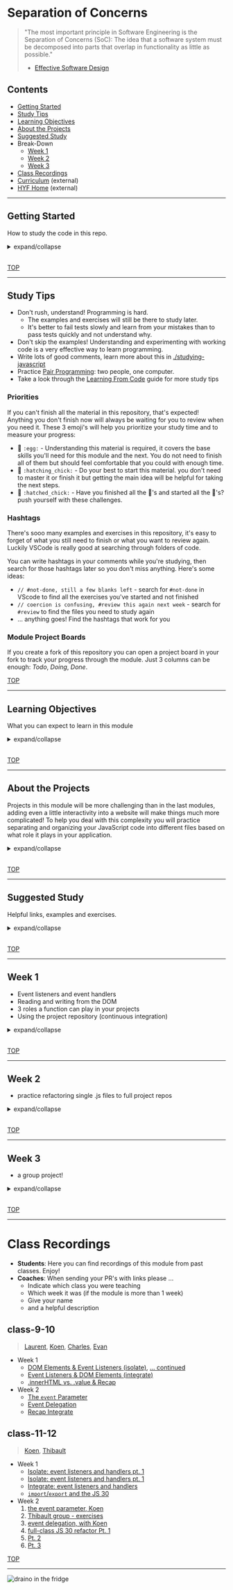 # Separation of Concerns

> "The most important principle in Software Engineering is the Separation of Concerns (SoC):
> The idea that a software system must be decomposed into parts that overlap in functionality as little as possible."
>
> - [Effective Software Design](https://effectivesoftwaredesign.com/2012/02/05/separation-of-concerns/)

## Contents

- [Getting Started](#getting-started)
- [Study Tips](#study-tips)
- [Learning Objectives](#learning-objectives)
- [About the Projects](#about-the-projects)
- [Suggested Study](#suggested-study)
- Break-Down
  - [Week 1](#week-1)
  - [Week 2](#week-2)
  - [Week 3](#week-3)
- [Class Recordings](#class-recordings.md)
- [Curriculum](https://home.hackyourfuture.be/curriculum) (external)
- [HYF Home](https://home.hackyourfuture.be/) (external)

---

## Getting Started

How to study the code in this repo.

<details>
<summary>expand/collapse</summary>
<br>

> You will need [NPM](https://docs.npmjs.com/downloading-and-installing-node-js-and-npm) and [nvm](https://github.com/nvm-sh/nvm#installing-and-updating) on your computer to study this material
>
> Using a browser with good DevTools will make your life easier: [Chromium](http://www.chromium.org/getting-involved/download-chromium), [FireFox](https://www.mozilla.org/en-US/firefox/new/), [Edge](https://www.microsoft.com/edge), [Chrome](https://www.google.com/chrome/)

1. Install o update the `study-lenses` package globally
   - `$ npm install -g study-lenses` (if you do not have it installed)
   - `$ npm update -g study-lenses` (if you already have it installed)
   - Didn't work? you may need to try:
     - (mac) `$ sudo npm install -g study-lenses`
   - having trouble updating?
     - try this: `$ npm uninstall -g study-lenses && npm install -g study-lenses`
2. Fork and clone this repository:
   1. fork the HackYourFuture repository to your personal account
      - `git@github.com:HackYourFutureBelgium/separation-of-concerns.git`
   2. clone your fork to your computer
   3. when there are updates to the module:
      1. update your fork with a PR
      2. pull the changes from your fork to your computer
3. Navigate to the module repository in terminal
   - `$ cd separation-of-concerns`
4. Run the `study` command from your CLI
   - `$ study`
5. The material will open in your default browser, you're good to go!
   - you can read the `study-lenses` user guide from your browser by navigating to `localhost:xxxx?--help`

> If you use windows and get this error:
>
> - `... /study.ps1 cannot be loaded because running scripts ...`
>
> follow the instructions in [this StackOverflow answer](https://stackoverflow.com/a/63424744), that should take care of it ; )

</details>
<br>

[TOP](#separation-of-concerns)

---

## Study Tips

- Don't rush, understand! Programming is hard.
  - The examples and exercises will still be there to study later.
  - It's better to fail tests slowly and learn from your mistakes than to pass tests quickly and not understand why.
- Don't skip the examples! Understanding and experimenting with working code is a very effective way to learn programming.
- Write lots of good comments, learn more about this in [./studying-javascript](./studying-javascript)
- Practice [Pair Programming](https://study.hackyourfuture.be/collaborating/pair-programming): two people, one computer.
- Take a look through the [Learning From Code](https://study.hackyourfuture.be/learning/learning-from-code) guide for more study tips

### Priorities

If you can't finish all the material in this repository, that's expected! Anything you don't finish now will always be waiting for you to review when you need it. These 3 emoji's will help you prioritize your study time and to measure your progress:

- 🥚 `:egg:` - Understanding this material is required, it covers the base skills you'll need for this module and the next. You do not need to finish all of them but should feel comfortable that you could with enough time.
- 🐣 `:hatching_chick:` - Do your best to start this material. you don't need to master it or finish it but getting the main idea will be helpful for taking the next steps.
- 🐥 `:hatched_chick:` - Have you finished all the 🥚's and started all the 🐣's? push yourself with these challenges.

### Hashtags

There's sooo many examples and exercises in this repository, it's easy to forget of what you still need to finish or what you want to review again. Luckily VSCode is really good at searching through folders of code.

You can write hashtags in your comments while you're studying, then search for those hashtags later so you don't miss anything. Here's some ideas:

- `// #not-done, still a few blanks left` - search for `#not-done` in VScode to find all the exercises you've started and not finished
- `// coercion is confusing, #review this again next week` - search for `#review` to find the files you need to study again
- ... anything goes! Find the hashtags that work for you

### Module Project Boards

If you create a fork of this repository you can open a project board in your fork to track your progress through the module. Just 3 columns can be enough: _Todo_, _Doing_, _Done_.

[TOP](#separation-of-concerns)

---

## Learning Objectives

What you can expect to learn in this module

<details>
<summary>expand/collapse</summary>

### Isolating JavaScript

- Creating DOM elements
- Reading & writing from DOM element properties
  - `.innerHTML`
  - `.value`
  - `.style`
  - ...
- Attaching event listeners to DOM objects
- Writing _event handlers_
  - Using `Event` objects as parameters
  - Structuring user interactions in handler functions
- Using template strings to create HTML strings

### Integrating JavaScript

- Document Life-Cycle
  - `<head>`: Scripts & styles are loaded top to bottom, before the `<body>`
  - `<body>`: Everything is executed/loaded top to bottom
  - so what? Any DOM script should be written/loaded _below_ the element it interacts with
- JS & the DOM
  - Adding event listeners to the DOM by `id`
  - Reading & Writing values from DOM elements
  - Using HTML strings and `.innerHTML` to update the DOM
  - Using template literal strings to render HTML
  - The beginnings of DOM manipulation
- Handling events:
  - Reading user data from events
  - Implementing user stories with this data
- Organizing your code based on it's _role_ in your program
  1. _DOM_: define the structure of your user interface
  2. _Styles_: define the display of your user interface
  3. _Event Listeners_: define _how_ users will interact with your program
  4. _Handlers_: define _what_ happens when a user interacts with your program
  5. _Logic_: define & test how user data is transformed
- Incremental Development 2.0:
  - Develop your projects one user-story at a time ...
  - AND develop your user stories one step at a time!
  - Carefully complete & test one piece of code before writing the next

</details>
<br>

[TOP](#separation-of-concerns)

---

## About the Projects

Projects in this module will be more challenging than in the last modules, adding even a little interactivity into a website will make things much more complicated! To help you deal with this complexity you will practice separating and organizing your JavaScript code into different files based on what role it plays in your application.

<details>
<summary>expand/collapse</summary>

### Interactive UI

You will learn how to create interactive User Interfaces by reading and writing from the DOM:

- Users will pass input to your programs directly from the UI (no more `prompt`)
- Users will see results displayed directly in the UI (no more `alert`)

Projects in this module will not include full DOM manipulation, you'll learn that in the next module. This module's projects will be limited to reading/writing `.innerHTML` & `.value`.

### Decoupled Code

In this module you will learn how to completely separate your JavaScript from your user interface. You will be using `.getElementById` and `.addEventListener` instead of the `onclick` attribute.

When using `onclick`, you need to write some JavaScript in your HTML - this is not a good practice because your UI and JavaScript are too interdependent. Using HTML `id`s and JavaScript _event listeners_ you can **decouple** your User Interface from the program logic.

### DOM Event Listeners

Web development is fundamentally _event driven_, this means things don't happen until a something else happens. In your previous projects the `prompt` didn't appear until the user clicked a button and a prompt appeared. You've probably noticed by now that this is a limiting way to write your programs. It's hard to gather interesting data from a user, and impossible to display it in a nice way.

You will learn how to use _DOM events_ to interact with users and to read more interesting data than just a few words or numbers. Things like mouse movements, the colors on a screen, and much more.

### Separating your Concerns

A working project is not enough! For projects in this module we will expect you to turn in code that is well organized in different files based on it's role. The first week's project will come with some starter-code to help you get used to the folder structure we expect. The `using-user-input` exercises will also act as a guide & practice for building well-structured projects.

### Development Strategy

Just like in the previous module, you will be expected to explain your development strategy in a separate file called `development-strategy.md`. Projects involving JavaScript are naturally more complicated than projects with only HTML and CSS, for this reason you will need to have more types of task (`type: _`) in your `development-strategy`.

### Git Branching

In this module’s project you have many more files and folders, and you’re learning how to break a single feature into more smaller pieces. To implement a single user story you will need HTML, CSS, data, event listener(s), handler(s) and possibly a logic function or a procedure. All of these smaller tasks are pull together into one user story.

So a PR for one user story may have changes in many folders and files. At first this will feel like more work than necessary, but after a while you will start to see how this way of working makes larger projects easier to understand.

Good luck!

</details>
<br>

[TOP](#separation-of-concerns)

---

## Suggested Study

Helpful links, examples and exercises.

<details>
<summary>expand/collapse</summary>
<br>

### In this Repo

- examples
  - 🥚 [/function-roles](./function-roles): learn the different ways you can use functions in your programs, not all functions play the same role
  - 🥚 [/stepped](./stepped): study HTML/CSS/JS projects built up step-by-step (only examples)
  - 🥚 [/separated](./separated): study HTML/CSS/JS projects that have been separated by concern (only examples)
  - 🥚 [/es5-vs-es6](./es5-vs-es6): explore the differences between projects using ES5 and ES6 in the debugger (only examples)
- exercises
  - 🥚 [/isolate](./isolate): focus on the DOM and events, isolating JavaScript in the debugger
  - 🐣 [/integrate](./integrate): learn how to integrate JS into user interfaces built with HTML and CSS
  - 🐣 [/break-these](./break-these): "learn by breaking" - it's a thing. This folder has finished code from some great online tutorials, follow the tutorial then explore their code in your debugger.

### The DOM

- [javascript.info/document](https://javascript.info/document)
- [super highly recommended DOM tutorial](https://dom-tutorials.appspot.com/static/index.html)
- [inspecting-the-dom](https://hackyourfuturebelgium.github.io/inspecting-the-dom/)
- [Zac Gordon](https://www.youtube.com/watch?v=l-0nPnSvbX8&list=PLruo2gSoqlej-QjRW25c97socsRiAUVuf&index=8)
- [Traversy](https://www.youtube.com/watch?v=0ik6X4DJKCc)
- [study.hackyourfuture.be](https://study.hackyourfuture.be/javascript/dom-manipulation)
- [Browser rendering behind the scenes](https://blog.logrocket.com/how-browser-rendering-works-behind-the-scenes-6782b0e8fb10/)
- also this: [Generating HTML with Template Literals](https://wesbos.com/template-strings-html)

### Events

- [what are events?](https://www.youtube.com/watch?v=gx0oAgvXyE4) (mmtuts)
- [domevents.dev](https://domevents.dev)
- [`onclick` vs. `.addEventListener('click', handler)`](https://www.youtube.com/watch?v=7UstS0hsHgI)
- [javascript.info/events](https://javascript.info/events)
- [javascript.inf/event-details](https://javascript.info/event-details)
- [MDN Building Blocks](https://developer.mozilla.org/en-US/docs/Learn/JavaScript/Building_blocks/Events)
- [Event Delegation (mosh)](https://programmingwithmosh.com/javascript/javascript-event-bubbling-and-event-delegation/)
- [Bubble & Capture (dev.to)](https://dev.to/shimphillip/handing-javascript-events-efficiently-with-bubble-and-capture-4ha5)
- [Monitoring Events in Chrome](https://developers.google.com/web/updates/2015/05/quickly-monitor-events-from-the-console-panel)
- [Bubbling, capturing, once and propagation](https://www.youtube.com/watch?v=F1anRyL37lE)
- [Learn Form Validation](https://github.com/oliverjam/learn-form-validation)

### `import`/`export`

- [javascript.info](https://javascript.info/modules-intro)
- [Web Dev Simplified](https://www.youtube.com/watch?v=cRHQNNcYf6s)
- [MDN](https://developer.mozilla.org/en-US/docs/Web/JavaScript/Guide/Modules)
- [JavaScript Tutorial](https://www.javascripttutorial.net/es6/es6-modules/)

### Separation of Concerns

- [Jon Bellah](https://jonbellah.com/articles/separation-of-concerns/)
- [stackexchange](https://softwareengineering.stackexchange.com/questions/32581/how-do-you-explain-separation-of-concerns-to-others)
- [Machine Words](https://medium.com/machine-words/separation-of-concerns-1d735b703a60)
- [Colocation](https://kentcdodds.com/blog/colocation)
- [FunFunRant](https://www.youtube.com/watch?v=0ZNIQOO2sfA) (you're headed in this direction)

### Fun projects on YouTube

- [Code Explained](https://www.youtube.com/channel/UC8n8ftV94ZU_DJLOLtrpORA)
- Dev Ed: [todo list](https://www.youtube.com/watch?v=Ttf3CEsEwMQ), [rock paper scissors](https://www.youtube.com/watch?v=qWPtKtYEsN4&list=PLDyQo7g0_nsX8_gZAB8KD1lL4j4halQBJ&index=10)

### JavaScript 30

- [javascript30.com](https://javascript30.com/)
- [YouTube Playlist](https://www.youtube.com/playlist?list=PLu8EoSxDXHP6CGK4YVJhL_VWetA865GOH)
- [wesbos/JavaScript30](https://github.com/wesbos/JavaScript30)
- [Study Guide](https://github.com/HackYourFutureBelgium/javascript-30)
- [Group Project Starter Repo](https://github.com/HackYourFutureBelgium/javascript-30-starter)
- Looking for more like this?
  - [fun-javascript-projects.com](https://github.com/chrisdixon161/fun-javascript-projects.com) - stepped projects, :+1:
  - [bradtraversy/vanillawebprojects](https://github.com/bradtraversy/vanillawebprojects)
  - [aman-maharshi/vanilla-js](https://github.com/aman-maharshi/vanilla-js)
  - [MMTuts Calculator](https://www.youtube.com/watch?v=qQEYAOPWDzk) - youtube tutorial

### Some older exercises, take it or leave it

- [hyfbe/dom-manipulation](https://github.com/HackYourFutureBelgium/dom-manipulation)
- [hyfbe/listeners-and-handlers](https://github.com/HackYourFutureBelgium/listeners-and-handlers)
- [hyfbe/handler-refactors](https://github.com/HackYourFutureBelgium/handler-refactors)
- [hyfbe/using-user-events](https://github.com/HackYourFutureBelgium/using-user-events)

</details>
<br>

[TOP](#separation-of-concerns)

---

## Week 1

- Event listeners and event handlers
- Reading and writing from the DOM
- 3 roles a function can play in your projects
- Using the project repository (continuous integration)

<details>
<summary>expand/collapse</summary>

### Before Class

- [/function-roles](./function-roles): Look through the README

### During Class

#### Before Break

- [/function-roles](./function-roles)
  - handlers
  - procedures
  - logic
- `word-list` code-review checklist

#### After Break

- [/es5-vs-es6](./es5-vs-es6): a journey through the debugger

### After Class

[word-list](https://github.com/HackYourFutureBelgium/word-list): an individual project to practice working on a multi-file project and using Continuous Integration. You will be using this basic project structure until the final project, so no worries if you don't understand everything right away. There's still plenty of time to get used it.

There's only about 15-30 lines of JavaScript you need to write. That might not sound like it may not sound like a lot, but it will take some study to figure out what exactly to write where.

And the starter page is pretty ugly. Feel free to improve the HTML and CSS as much as you like! (just be careful not to break the id's ;)

```markdown
- [ ] [repo](https://github.com/_/_) (with a complete README)
- [ ] [live demo](https://_.github.io/_)
- [/planning](https://github.com/_/_/tree/master/planning)
  - [ ] constraints
  - [ ] backlog
  - [ ] wireframe
  - [ ] development strategy
  - [ ] retrospective
- [ ] [project board](https://github.com/_/_/projects/1)
```

Suggested code to study:

- [/isolate](./isolate): all of it
- [/integrate](./integrate): 1 & 2
- [/separated](./separated): it's just 3 examples

Somewhere to start with the DOM & Events

- [javascript.info/document](https://javascript.info/document)
- [javascript.info/events](https://javascript.info/events)
- [`onclick` vs. `.addEventListener('click', handler)`](https://www.youtube.com/watch?v=7UstS0hsHgI)
- [What are event listeners in JS?](https://www.youtube.com/watch?v=jqU3uaRgQyQ)
- [domevents.dev](https://domevents.dev)

</details>
<br>

[TOP](#separation-of-concerns)

---

## Week 2

- practice refactoring single .js files to full project repos

<details>
<summary>expand/collapse</summary>

> coming soon

</details>
<br>

[TOP](#separation-of-concerns)

---

## Week 3

- a group project!

<details>
<summary>expand/collapse</summary>

> coming soon

</details>
<br>

[TOP](#separation-of-concerns)

---

# Class Recordings

- **Students**: Here you can find recordings of this module from past classes. Enjoy!
- **Coaches**: When sending your PR's with links please ...
  - Indicate which class you were teaching
  - Which week it was (if the module is more than 1 week)
  - Give your name
  - and a helpful description

## class-9-10

> [Laurent](https://github.com/LaurentVB), [Koen](https://github.com/koenvd), [Charles](https://github.com/cpauwels), [Evan](https://github.com/colevanderswands)

- Week 1
  - [DOM Elements & Event Listeners (isolate)](https://vimeo.com/444028096), [... continued](https://vimeo.com/444028460)
  - [Event Listeners & DOM Elements (integrate)](https://vimeo.com/444028594)
  - [.innerHTML vs. .value & Recap](https://vimeo.com/444029311)
- Week 2
  - [The `event` Parameter](https://vimeo.com/444026774)
  - [Event Delegation](https://vimeo.com/444027091/)
  - [Recap Integrate](https://vimeo.com/444027329/)

## class-11-12

> [Koen](https://github.com/koenvd), [Thibault](https://github.com/ThibaultLesuisse)

- Week 1
  - [Isolate: event listeners and handlers pt. 1](https://vimeo.com/488077137)
  - [Isolate: event listeners and handlers pt. 1](https://vimeo.com/488077846)
  - [Integrate: event listeners and handlers](https://vimeo.com/488078064)
  - [`import`/`export` and the JS 30](https://vimeo.com/488078314)
- Week 2
  1. [the event parameter, Koen](https://www.youtube.com/watch?v=iRaYKngUaS0&feature=youtu.be)
  2. [Thibault group - exercises](https://www.youtube.com/watch?v=1Wo9q0CNd-U&feature=youtu.be)
  3. [event delegation, with Koen](https://www.youtube.com/watch?v=J_-aqj7yLEU&feature=youtu.be)
  4. [full-class JS 30 refactor Pt. 1](https://www.youtube.com/watch?v=O1emyj8zhHo&feature=youtu.be)
  5. [Pt. 2](https://www.youtube.com/watch?v=auymy232kEU&feature=youtu.be)
  6. [Pt. 3](https://www.youtube.com/watch?v=LLki_rbxNf0&feature=youtu.be)

[TOP](#separation-of-concerns)

---

![draino in the fridge](./assets/separation-of-concerns.png)
